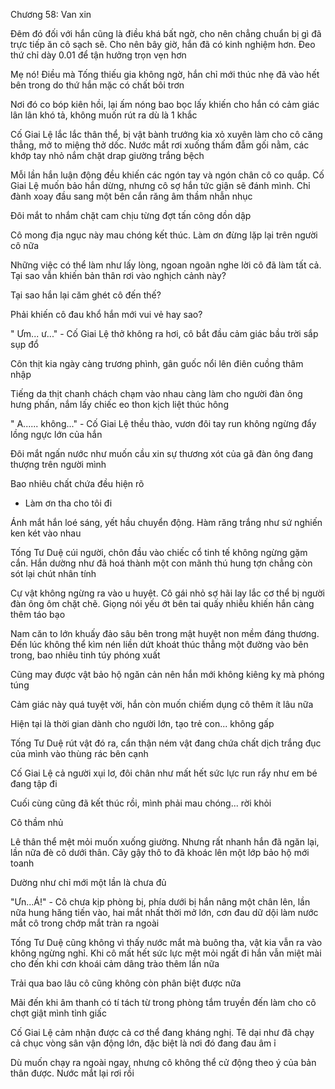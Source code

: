




Chương 58: Van xin

Đêm đó đối với hắn cũng là điều khá bất ngờ, cho nên chẳng chuẩn bị gì đã trực tiếp ăn cô sạch sẽ. Cho nên bây giờ, hắn đã có kinh nghiệm hơn. Đeo thứ chỉ dày 0.01 để tận hưởng trọn vẹn hơn

Mẹ nó! Điều mà Tống thiếu gia không ngờ, hắn chỉ mới thúc nhẹ đã vào hết bên trong do thứ hắn mặc có chất bôi trơn

Nơi đó co bóp kiên hồi, lại ấm nóng bao bọc lấy khiến cho hắn có cảm giác lân lân khó tả, không muốn rút ra dù là 1 khắc

Cố Giai Lệ lắc lắc thân thể, bị vật bành trướng kia xỏ xuyên làm cho cô căng thẳng, mở to miệng thở dốc. Nước mắt rơi xuống thấm đẫm gối nằm, các khớp tay nhỏ nắm chặt drap giường trắng bệch

Mỗi lần hắn luận động đều khiến các ngón tay và ngón chân cô co quắp. Cố Giai Lệ muốn bảo hắn dừng, nhưng cô sợ hắn tức giận sẽ đánh mình. Chỉ đành xoay đầu sang một bên cắn răng âm thầm nhẫn nhục

Đôi mắt to nhắm chặt cam chịu từng đợt tấn công dồn dập

Cô mong địa ngục này mau chóng kết thúc. Làm ơn đừng lặp lại trên người cô nữa

Những việc có thể làm như lấy lòng, ngoan ngoãn nghe lời cô đã làm tất cả. Tại sao vẫn khiến bản thân rơi vào nghịch cảnh này?

Tại sao hắn lại căm ghét cô đến thế?

Phải khiến cô đau khổ hắn mới vui vẻ hay sao?

" Ưm... ư..." - Cố Giai Lệ thở không ra hơi, cô bắt đầu cảm giác bầu trời sắp sụp đổ

Côn thịt kia ngày càng trương phình, gân guốc nổi lên điên cuồng thâm nhập

Tiếng da thịt chanh chách chạm vào nhau càng làm cho người đàn ông hưng phấn, nắm lấy chiếc eo thon kịch liệt thúc hông

" A...... không..." - Cố Giai Lệ thều thào, vươn đôi tay run không ngừng đẩy lồng ngực lớn của hắn

Đôi mắt ngấn nước như muốn cầu xin sự thương xót của gã đàn ông đang thượng trên người mình

Bao nhiêu chất chứa đều hiện rõ

- Làm ơn tha cho tôi đi

Ánh mắt hắn loé sáng, yết hầu chuyển động. Hàm răng trắng như sứ nghiến ken két vào nhau

Tống Tư Duệ cúi người, chôn đầu vào chiếc cổ tinh tế không ngừng gặm cắn. Hắn dường như đã hoá thành một con mãnh thú hung tợn chẳng còn sót lại chút nhân tính

Cự vật không ngừng ra vào u huyệt. Cô gái nhỏ sợ hãi lay lắc cơ thể bị người đàn ông ôm chặt chẽ. Giọng nói yếu ớt bên tai quấy nhiễu khiến hắn càng thêm táo bạo

Nam căn to lớn khuấy đảo sâu bên trong mật huyệt non mềm đáng thương. Đến lúc không thể kìm nén liền dứt khoát thúc thẳng một đường vào bên trong, bao nhiêu tinh túy phóng xuất

Cũng may được vật bảo hộ ngăn cản nên hắn mới không kiêng kỵ mà phóng túng

Cảm giác này quá tuyệt vời, hắn còn muốn chiếm dụng cô thêm ít lâu nữa

Hiện tại là thời gian dành cho người lớn, tạo trẻ con... không gấp

Tống Tư Duệ rút vật đó ra, cẩn thận ném vật đang chứa chất dịch trắng đục của mình vào thùng rác bên cạnh

Cố Giai Lệ cả người xụi lơ, đôi chân như mất hết sức lực run rẩy như em bé đang tập đi

Cuối cùng cũng đã kết thúc rồi, mình phải mau chóng... rời khỏi

Cô thầm nhủ

Lê thân thể mệt mỏi muốn xuống giường. Nhưng rất nhanh hắn đã ngăn lại, lần nữa đè cô dưới thân. Cây gậy thô to đã khoác lên một lớp bảo hộ mới toanh

Dường như chỉ mới một lần là chưa đủ

"Ưn...Á!" - Cô chưa kịp phòng bị, phía dưới bị hắn nâng một chân lên, lần nữa hung hăng tiến vào, hai mắt nhất thời mở lớn, cơn đau dữ dội làm nước mắt cô trong chớp mắt tràn ra ngoài

Tống Tư Duệ cũng không vì thấy nước mắt mà buông tha, vật kia vẫn ra vào không ngừng nghỉ. Khi cô mất hết sức lực mệt mỏi ngất đi hắn vẫn miệt mài cho đến khi cơn khoái cảm dâng trào thêm lần nữa



Trải qua bao lâu cô cũng không còn phân biệt được nữa

Mãi đến khi âm thanh có tí tách từ trong phòng tắm truyền đến làm cho cô chợt giật mình tỉnh giấc

Cố Giai Lệ cảm nhận được cả cơ thể đang kháng nghị. Tê dại như đã chạy cả chục vòng sân vận động lớn, đặc biệt là nơi đó đang đau âm ỉ

Dù muốn chạy ra ngoài ngay, nhưng cô không thể cử động theo ý của bản thân được. Nước mắt lại rơi rồi




